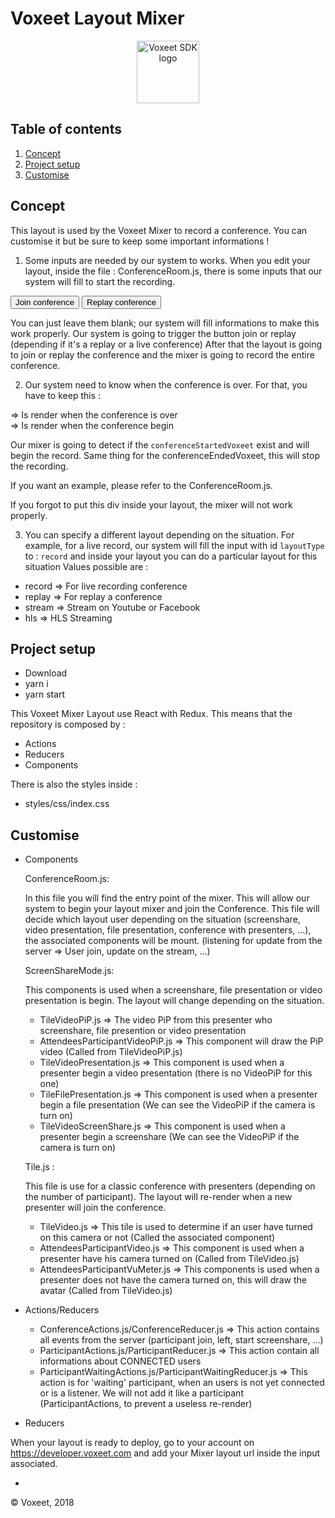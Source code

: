 Voxeet Layout Mixer
=====================

<p align="center">
<img src="https://www.voxeet.com/wp-content/themes/wp-theme/assets/images/logo.svg" alt="Voxeet SDK logo" title="Voxeet SDK logo" width="100"/>
</p>


## Table of contents

  1. [Concept](#concet)
  2. [Project setup](#project-setup)
  3. [Customise](#customise)

## Concept

This layout is used by the Voxeet Mixer to record a conference. You can customise it but be sure to keep some important informations !

1. Some inputs are needed by our system to works. When you edit your layout, inside the file : ConferenceRoom.js, there is some inputs that our system will fill to start the recording.

<input type="hidden" value="accessToken" id="accessToken" name="accessToken"/>
<input type="hidden" value="refreshToken" id="refreshToken" name="refreshToken"/>
<input type="hidden" value="voxeet" id="conferenceId" name="conferenceId"/>
<input type="hidden" value="refreshUrl" id="refreshUrl" name="refreshUrl"/>
<input type="hidden" value="1234" id="thirdPartyId" name="thirdPartyId"/>
<input type="hidden" value="stream" id="layoutType" name="layoutType"/>
<button id="joinConference" onClick={this.launchConference.bind(this)}>Join conference</button>
<button id="replayConference" onClick={this.launchReplayConference.bind(this)}>Replay conference</button>

You can just leave them blank; our system will fill informations to make this work properly.
Our system is going to trigger the button join or replay (depending if it's a replay or a live conference)
After that the layout is going to join or replay the conference and the mixer is going to record the entire conference.

2. Our system need to know when the conference is over. For that, you have to keep this :

<div id="conferenceEndedVoxeet"></div> => Is render when the conference is over
<div id="conferenceStartedVoxeet"></div> => Is render when the conference begin

Our mixer is going to detect if the ```conferenceStartedVoxeet``` exist and will begin the record.
Same thing for the conferenceEndedVoxeet, this will stop the recording.

If you want an example, please refer to the ConferenceRoom.js.

If you forgot to put this div inside your layout, the mixer will not work properly.

3. You can specify a different layout depending on the situation.
For example, for a live record, our system will fill the input with id ```layoutType``` to : ```record``` and inside your layout you can do a particular layout for this situation
Values possible are :
- record => For live recording conference
- replay => For replay a conference
- stream => Stream on Youtube or Facebook
- hls => HLS Streaming

## Project setup

 - Download
 - yarn i
 - yarn start

This Voxeet Mixer Layout use React with Redux. This means that the repository is composed by :

- Actions
- Reducers
- Components

There is also the styles inside :

- styles/css/index.css

## Customise

- Components

  ConferenceRoom.js:

  In this file you will find the entry point of the mixer. This will allow our system to begin your layout mixer and join the Conference.
  This file will decide which layout user depending on the situation (screenshare, video presentation, file presentation, conference with presenters, ...), the associated components will be mount. (listening for update from the server => User join, update on the stream, ...)

  ScreenShareMode.js:

  This components is used when a screenshare, file presentation or video presentation is begin. The layout will change depending on the situation.
    - TileVideoPiP.js => The video PiP from this presenter who screenshare, file presention or video presentation
    - AttendeesParticipantVideoPiP.js => This component will draw the PiP video (Called from TileVideoPiP.js)
    - TileVideoPresentation.js => This component is used when a presenter begin a video presentation (there is no VideoPiP for this one)
    - TileFilePresentation.js => This component is used when a presenter begin a file presentation (We can see the VideoPiP if the camera is turn on)
    - TileVideoScreenShare.js => This component is used when a presenter begin a screenshare (We can see the VideoPiP if the camera is turn on)

  Tile.js :

  This file is use for a classic conference with presenters (depending on the number of participant). The layout will re-render when a new presenter will join the conference.

    - TileVideo.js => This tile is used to determine if an user have turned on this camera or not (Called the associated component)
    - AttendeesParticipantVideo.js => This component is used when a presenter have his camera turned on (Called from TileVideo.js)
    - AttendeesParticipantVuMeter.js => This components is used when a presenter does not have the camera turned on, this will draw the avatar (Called from TileVideo.js)

- Actions/Reducers

  - ConferenceActions.js/ConferenceReducer.js => This action contains all events from the server (participant join, left, start screenshare, ...)
  - ParticipantActions.js/ParticipantReducer.js => This action contain all informations about CONNECTED users
  - ParticipantWaitingActions.js/ParticipantWaitingReducer.js => This action is for 'waiting' participant, when an users is not yet connected or is a listener. We will not add it like a participant (ParticipantActions, to prevent a useless re-render)

- Reducers

When your layout is ready to deploy, go to your account on https://developer.voxeet.com and add your Mixer layout url inside the input associated.

  -
© Voxeet, 2018
